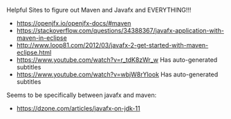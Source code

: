 Helpful Sites to figure out Maven and Javafx and EVERYTHING!!!

- https://openjfx.io/openjfx-docs/#maven
- https://stackoverflow.com/questions/34388367/javafx-application-with-maven-in-eclipse
- http://www.loop81.com/2012/03/javafx-2-get-started-with-maven-eclipse.html
- https://www.youtube.com/watch?v=r_tdK8zWr_w Has auto-generated subtitles
- https://www.youtube.com/watch?v=wbjW8rYlook Has auto-generated subtitles

Seems to be specifically between javafx and maven:
- https://dzone.com/articles/javafx-on-jdk-11
